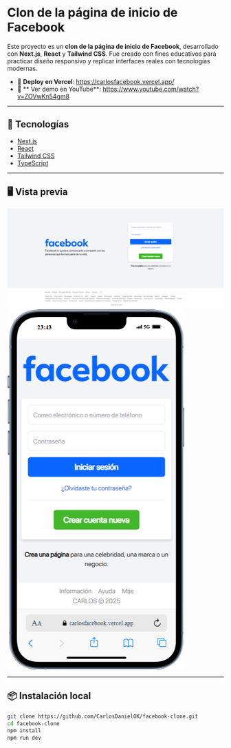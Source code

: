 # Clon de la página de inicio de Facebook

Este proyecto es un **clon de la página de inicio de Facebook**, desarrollado con **Next.js**, **React** y **Tailwind CSS**. Fue creado con fines educativos para practicar diseño responsivo y replicar interfaces reales con tecnologías modernas.

- 🔗 **Deploy en Vercel**: https://carlosfacebook.vercel.app/
- 📲 ** Ver demo en YouTube**: https://www.youtube.com/watch?v=ZOVwKn54gm8

---

## 🚀 Tecnologías

- [Next.js](https://nextjs.org/)
- [React](https://react.dev/)
- [Tailwind CSS](https://tailwindcss.com/)
- [TypeScript](https://www.typescriptlang.org/)

---

## 🖥️ Vista previa

![Captura Desktop](./assets/capturadesktop.png)
![Captura Mobile](./assets/capturamobile.png)

---

## 📦 Instalación local

```bash
git clone https://github.com/CarlosDanielOK/facebook-clone.git
cd facebook-clone
npm install
npm run dev
